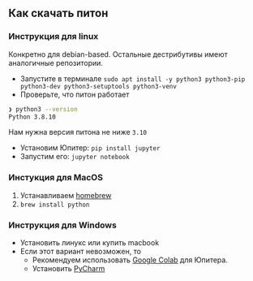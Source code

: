 ## Как скачать питон
### Инструкция для linux
Конкретно для debian-based. Остальные дестрибутивы имеют аналогичные репозитории.
- Запустите в терминале `sudo apt install -y python3 python3-pip python3-dev python3-setuptools python3-venv`
- Проверьте, что питон работает
```bash
❯ python3 --version
Python 3.8.10
```
Нам нужна версия питона не ниже `3.10`
- Установим Юпитер: `pip install jupyter`
- Запустим его: `jupyter notebook`

### Инстукция для MacOS
1. Устанавливаем [homebrew](https://brew.sh)
2. `brew install python`

### Инструкция для Windows
- Установить линукс или купить macbook
- Если этот вариант невозможен, то
    - Рекомендуем использовать [Google Colab](https://research.google.com/colaboratory/) для Юпитера.
    - Установить [PyCharm](https://www.jetbrains.com/pycharm/download/?section=mac)
